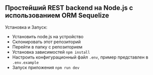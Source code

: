 ## Простейший REST backend на Node.js с использованием ORM Sequelize

Установка и Запуск:
- Установить node.js на устройство
- Склонировать этот репозиторий
- Перейти в папку с репозиторием
- Установка зависимостей `npm install`
- Настроить конфигурационный файл `.env`, пример представлен в `.env.example`
- Запуск приложения `npm run dev`
